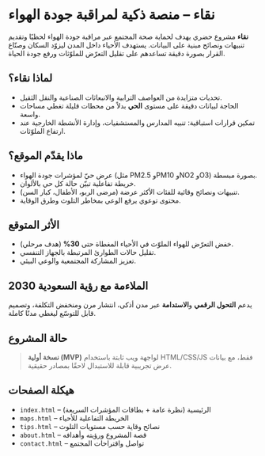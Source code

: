 # نقاء – منصة ذكية لمراقبة جودة الهواء

**نقاء** مشروع حضري يهدف لحماية صحة المجتمع عبر مراقبة جودة الهواء لحظيًا وتقديم تنبيهات ونصائح مبنية على البيانات. يستهدف الأحياء داخل المدن ليزوّد السكان وصنّاع القرار بصورة دقيقة تساعدهم على تقليل التعرّض للملوّثات ورفع جودة الحياة.

## لماذا نقاء؟
- تحديات متزايدة من العواصف الترابية والانبعاثات الصناعية والنقل الثقيل.
- الحاجة لبيانات دقيقة على مستوى **الحي** بدلاً من محطات قليلة تغطي مساحات واسعة.
- تمكين قرارات استباقية: تنبيه المدارس والمستشفيات، وإدارة الأنشطة الخارجية عند ارتفاع الملوّثات.

## ماذا يقدّم الموقع؟
- عرض حيّ لمؤشرات جودة الهواء (مثل PM2.5 وPM10 وNO2 وO3) بصورة مبسطة.
- خريطة تفاعلية تبيّن حالة كل حي بالألوان.
- تنبيهات ونصائح وقائية للفئات الأكثر عرضة (مرضى الربو، الأطفال، كبار السن).
- محتوى توعوي يرفع الوعي بمخاطر التلوث وطرق الوقاية.

## الأثر المتوقع
- خفض التعرّض للهواء الملوّث في الأحياء المغطاة حتى **30%** (هدف مرحلي).
- تقليل حالات الطوارئ المرتبطة بالجهاز التنفسي.
- تعزيز المشاركة المجتمعية والوعي البيئي.

## الملاءمة مع رؤية السعودية 2030
يدعم **التحول الرقمي** و**الاستدامة** عبر مدن أذكى، انتشار مرن ومنخفض التكلفة، وتصميم قابل للتوسّع ليغطي مدنًا كاملة.

## حالة المشروع
> **نسخة أولية (MVP)** لواجهة ويب ثابتة باستخدام HTML/CSS/JS فقط، مع بيانات عرض تجريبية قابلة للاستبدال لاحقًا بمصادر حقيقية.

## هيكلة الصفحات
- `index.html` – الرئيسية (نظرة عامة + بطاقات المؤشرات السريعة)
- `maps.html` – الخريطة التفاعلية للأحياء
- `tips.html` – نصائح وقاية حسب مستويات التلوث
- `about.html` – قصة المشروع ورؤيته وأهدافه
- `contact.html` – تواصل واقتراحات المجتمع
